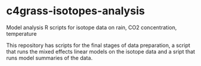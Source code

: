 # c4grass-isotopes-analysis
Model analysis R scripts for isotope data on rain, CO2 concentration, temperature

This repository has scripts for the final stages of data preparation, a script that runs the mixed effects linear models on the isotope data and a sript that runs model summaries of the data.